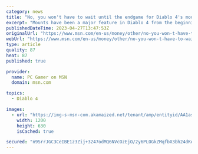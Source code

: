 ```yaml
---
category: news
title: "No, you won't have to wait until the endgame for Diablo 4's mounts"
excerpt: "Mounts have been a major feature in Diablo 4 from the beginning—they're even a pre-order bonus—but leaked footage from the alpha and the endgame beta, as well as some datamined info, suggest that the requirement to unlock them was changed a few times"
publishedDateTime: 2023-04-27T13:47:53Z
originalUrl: "https://www.msn.com/en-us/money/other/no-you-won-t-have-to-wait-until-the-endgame-for-diablo-4-s-mounts/ar-AA1as4p2"
webUrl: "https://www.msn.com/en-us/money/other/no-you-won-t-have-to-wait-until-the-endgame-for-diablo-4-s-mounts/ar-AA1as4p2"
type: article
quality: 87
heat: 87
published: true

provider:
  name: PC Gamer on MSN
  domain: msn.com

topics:
  - Diablo 4

images:
  - url: "https://img-s-msn-com.akamaized.net/tenant/amp/entityid/AA1as4p0.img?h=630&w=1200&m=6&q=60&o=t&l=f&f=jpg&x=528&y=249"
    width: 1200
    height: 630
    isCached: true

secured: "n9SrrJGC3CeIBE1z3Zij+3247odMQ6NVcOzEjO/2y6PLOGkZMqfbX3bh24dKo66K41VjS+PXYC84Wq8gJF+epgzW3GouXL4jtCVz+u2TaZqq+KBIgeSZ7LLlbhB36A8S+FtDTqrKQB/Cy2LxAwcV2/DhyTjhmzQ/qP6vu/aUIEzA65VEHMcOBJtmPk+65Vzl3BiReqCOyzRY3E57SpRzVAXzE3+pmtYuVMz2q8nJJSvH6AFQdvAgIsgqCDzAv7AYSVe0pMdvKRmMg4jPigk4K6lm9o0fuxGVLt2p/lBYfGSoD82g+yiRu3o7UHDNWlg69Rp0rpBHIkezN1/gBXLlIuuyiwGbay/3Fk4C7iHEO/k=;aq294keHLZlgaci9q09nLw=="
---
```


